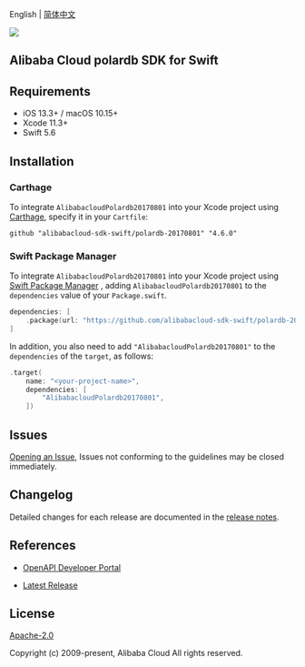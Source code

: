 English | [简体中文](README-CN.md)

![](https://aliyunsdk-pages.alicdn.com/icons/AlibabaCloud.svg)

## Alibaba Cloud polardb SDK for Swift

## Requirements

- iOS 13.3+ / macOS 10.15+
- Xcode 11.3+
- Swift 5.6

## Installation

### Carthage

To integrate `AlibabacloudPolardb20170801` into your Xcode project using [Carthage](https://github.com/Carthage/Carthage), specify it in your `Cartfile`:

```ogdl
github "alibabacloud-sdk-swift/polardb-20170801" "4.6.0"
```

### Swift Package Manager

To integrate `AlibabacloudPolardb20170801` into your Xcode project using [Swift Package Manager](https://swift.org/package-manager/) , adding `AlibabacloudPolardb20170801` to the `dependencies` value of your `Package.swift`.

```swift
dependencies: [
    .package(url: "https://github.com/alibabacloud-sdk-swift/polardb-20170801.git", from: "4.6.0")
]
```

In addition, you also need to add `"AlibabacloudPolardb20170801"` to the `dependencies` of the `target`, as follows:

```swift
.target(
    name: "<your-project-name>",
    dependencies: [
        "AlibabacloudPolardb20170801",
    ])
```

## Issues

[Opening an Issue](https://github.com/alibabacloud-sdk-swift/polardb-20170801/issues/new), Issues not conforming to the guidelines may be closed immediately.

## Changelog

Detailed changes for each release are documented in the [release notes](./ChangeLog.txt).

## References

* [OpenAPI Developer Portal](https://next.api.alibabacloud.com/home)
- [Latest Release](https://github.com/alibabacloud-sdk-swift/polardb-20170801)

## License

[Apache-2.0](http://www.apache.org/licenses/LICENSE-2.0)

Copyright (c) 2009-present, Alibaba Cloud All rights reserved.
